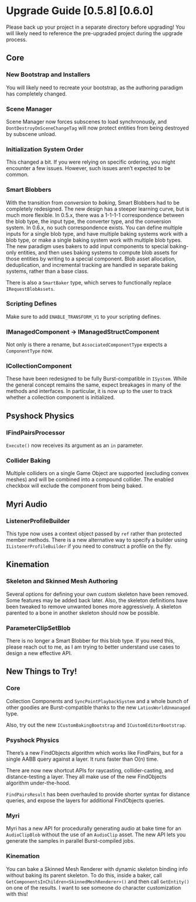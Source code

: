 # Upgrade Guide [0.5.8] [0.6.0]

Please back up your project in a separate directory before upgrading! You will
likely need to reference the pre-upgraded project during the upgrade process.

## Core

### New Bootstrap and Installers

You will likely need to recreate your bootstrap, as the authoring paradigm has
completely changed.

### Scene Manager

Scene Manager now forces subscenes to load synchronously, and
`DontDestroyOnSceneChangeTag` will now protect entities from being destroyed by
subscene unload.

### Initialization System Order

This changed a bit. If you were relying on specific ordering, you might
encounter a few issues. However, such issues aren’t expected to be common.

### Smart Blobbers

With the transition from *conversion* to *baking*, Smart Blobbers had to be
completely redesigned. The new design has a steeper learning curve, but is much
more flexible. In 0.5.x, there was a 1-1-1-1 correspondence between the blob
type, the input type, the converter type, and the conversion system. In 0.6.x,
no such correspondence exists. You can define multiple inputs for a single blob
type, and have multiple baking systems work with a blob type, or make a single
baking system work with multiple blob types. The new paradigm uses bakers to add
input components to special baking-only entities, and then uses baking systems
to compute blob assets for those entities by writing to a special component.
Blob asset allocation, deduplication, and incremental tracking are handled in
separate baking systems, rather than a base class.

There is also a `SmartBaker` type, which serves to functionally replace
`IRequestBlobAssets`.

### Scripting Defines

Make sure to add `ENABLE_TRANSFORM_V1` to your scripting defines.

### IManagedComponent -\> IManagedStructComponent

Not only is there a rename, but `AssociatedComponentType` expects a
`ComponentType` now.

### ICollectionComponent

These have been redesigned to be fully Burst-compatible in `ISystem`. While the
general concept remains the same, expect breakages in many of the methods and
interfaces. In particular, it is now up to the user to track whether a
collection component is initialized.

## Psyshock Physics

### IFindPairsProcessor

`Execute()` now receives its argument as an `in` parameter.

### Collider Baking

Multiple colliders on a single Game Object are supported (excluding convex
meshes) and will be combined into a compound collider. The enabled checkbox will
exclude the component from being baked.

## Myri Audio

### ListenerProfileBuilder

This type now uses a context object passed by `ref` rather than protected member
methods. There is a new alternative way to specify a builder using
`IListenerProfileBuilder` if you need to construct a profile on the fly.

## Kinemation

### Skeleton and Skinned Mesh Authoring

Several options for defining your own custom skeleton have been removed. Some
features may be added back later. Also, the skeleton definitions have been
tweaked to remove unwanted bones more aggressively. A skeleton parented to a
bone in another skeleton should now be possible.

### ParameterClipSetBlob

There is no longer a Smart Blobber for this blob type. If you need this, please
reach out to me, as I am trying to better understand use cases to design a new
effective API.

## New Things to Try!

### Core

Collection Components and `SyncPointPlaybackSystem` and a whole bunch of other
goodies are Burst-compatible thanks to the new `LatiosWorldUnmanaged` type.

Also, try out the new `ICustomBakingBootstrap` and `ICustomEditorBootstrap`.

### Psyshock Physics

There’s a new FindObjects algorithm which works like FindPairs, but for a single
AABB query against a layer. It runs faster than O(n) time.

There are now new shortcut APIs for raycasting, collider-casting, and
distance-testing a layer. They all make use of the new FindObjects algorithm
under-the-hood.

`FindPairsResult` has been overhauled to provide shorter syntax for distance
queries, and expose the layers for additional FindObjects queries.

### Myri

Myri has a new API for procedurally generating audio at bake time for an
`AudioClipBlob` without the use of an `AudioClip` asset. The new API lets you
generate the samples in parallel Burst-compiled jobs.

### Kinemation

You can bake a Skinned Mesh Renderer with dynamic skeleton binding info without
baking its parent skeleton. To do this, inside a baker, call
`GetComponentsInChildren<SkinnedMeshRenderer>()` and then call `GetEntity()` on
one of the results. I want to see someone do character customization with this!
